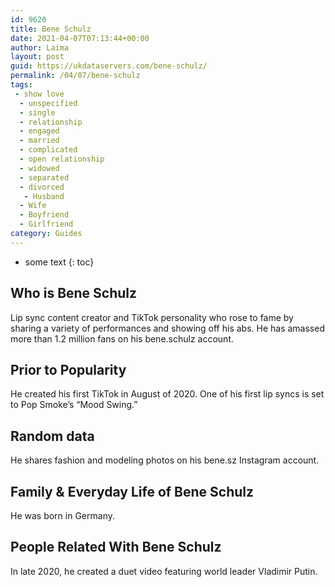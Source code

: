 ```yaml
---
id: 9620
title: Bene Schulz
date: 2021-04-07T07:13:44+00:00
author: Laima
layout: post
guid: https://ukdataservers.com/bene-schulz/
permalink: /04/07/bene-schulz
tags:
 - show love
  - unspecified
  - single
  - relationship
  - engaged
  - married
  - complicated
  - open relationship
  - widowed
  - separated
  - divorced
   - Husband
  - Wife
  - Boyfriend
  - Girlfriend
category: Guides
---
```


* some text
{: toc}


## Who is Bene Schulz
                  
                  
                  
Lip sync content creator and TikTok personality who rose to fame by sharing a variety of performances and showing off his abs. He has amassed more than 1.2 million fans on his bene.schulz account.
                  
              
            
              
            
                
                
                
## Prior to Popularity
                  
                  
                  
He created his first TikTok in August of 2020. One of his first lip syncs is set to Pop Smoke&#8217;s &#8220;Mood Swing.&#8221;
                  
              
            
              
            
                
                
                
## Random data
                  
                  
                  
He shares fashion and modeling photos on his bene.sz Instagram account.
                  
              
            
              
            
                
                
                
## Family & Everyday Life of Bene Schulz
                  
                  
                  
He was born in Germany.
                  
              
            
              
            
                
                
                
## People Related With Bene Schulz
                  
                  
                  
In late 2020, he created a duet video featuring world leader Vladimir Putin.
                  
              
            
              
            
                
              
            
              
              
            
            
              
            
          
          
          